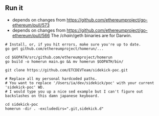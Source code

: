 ## Run it

- depends on changes from https://github.com/ethereumproject/go-ethereum/pull/573
- depends on changes from https://github.com/ethereumproject/go-ethereum/pull/566
The /_chain_/geth binaries are for Darwin.


```shell
# Install, or, if you hit errors, make sure you're up to date.
go get github.com/ethereumproject/homerun/...

cd $GOPATH/src/github.com/ethereumproject/homerun
go build -o homerun main.go && mv homerun $GOPATH/bin/

```

```
git clone https://github.com/ETCDEVTeam/sidekick-poc.git

# Replace all my personal hardcoded paths.
# You want to replace '/Users/ia/dev/sidekick/poc' with your current 'sidekick-poc' WD.
# I would type you up a nice sed example but I can't figure out backslashes on this damn japanese keyboard.

cd sidekick-poc
homerun -dir . -excludedirs=".git,sidekick.d"
```
